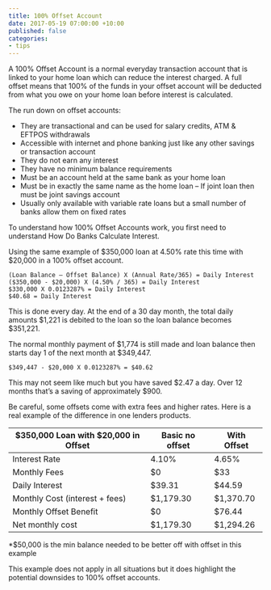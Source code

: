 ```yaml
---
title: 100% Offset Account
date: 2017-05-19 07:00:00 +10:00
published: false
categories:
- tips
---
```


A 100% Offset Account is a normal everyday transaction account that is linked to your home loan which can reduce the interest charged. A full offset means that 100% of the funds in your offset account will be deducted from what you owe on your home loan before interest is calculated.

The run down on offset accounts:

- They are transactional and can be used for salary credits, ATM & EFTPOS withdrawals
- Accessible with internet and phone banking just like any other savings or transaction account
- They do not earn any interest
- They have no minimum balance requirements
- Must be an account held at the same bank as your home loan
- Must be in exactly the same name as the home loan – If joint loan then must be joint savings account
- Usually only available with variable rate loans but a small number of banks allow them on fixed rates

To understand how 100% Offset Accounts work, you first need to understand How Do Banks Calculate Interest. 

Using the same example of $350,000 loan at 4.50% rate this time with $20,000 in a 100% offset account.

    (Loan Balance – Offset Balance) X (Annual Rate/365) = Daily Interest
    ($350,000 - $20,000) X (4.50% / 365) = Daily Interest
    $330,000 X 0.0123287% = Daily Interest 
    $40.68 = Daily Interest

This is done every day.  At the end of a 30 day month, the total daily amounts $1,221 is debited to the loan so the loan balance becomes $351,221.

The normal monthly payment of $1,774 is still made and loan balance then starts day 1 of the next month at $349,447.

    $349,447 - $20,000 X 0.0123287% = $40.62

This may not seem like much but you have saved $2.47 a day.  Over 12 months that’s a saving of approximately $900.

Be careful, some offsets come with extra fees and higher rates. Here is a real example of the difference in one lenders products.

| $350,000 Loan with $20,000 in Offset | Basic no offset | With Offset |
| ------------------------------------ | --------------- | ----------- |
| Interest Rate                        | 4.10%           | 4.65%       |
| Monthly Fees                         | $0              | $33         |
| Daily Interest                       | $39.31          | $44.59      |
| Monthly Cost (interest + fees)       | $1,179.30       | $1,370.70   |
| Monthly Offset Benefit               | $0              | $76.44      |
| Net monthly cost                     | $1,179.30       | $1,294.26   |

*$50,000 is the min balance needed to be better off with offset in this example

This example does not apply in all situations but it does highlight the potential downsides to 100% offset accounts.
